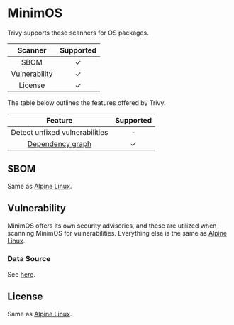 # MinimOS
Trivy supports these scanners for OS packages.

|    Scanner    | Supported |
| :-----------: | :-------: |
|     SBOM      |     ✓     |
| Vulnerability |     ✓     |
|    License    |     ✓     |

The table below outlines the features offered by Trivy.

|               Feature                | Supported |
|:------------------------------------:|:---------:|
|    Detect unfixed vulnerabilities    |     -     |
| [Dependency graph][dependency-graph] |     ✓     |

## SBOM
Same as [Alpine Linux](alpine.md#sbom).

## Vulnerability
MinimOS offers its own security advisories, and these are utilized when scanning MinimOS for vulnerabilities.
Everything else is the same as [Alpine Linux](alpine.md#vulnerability).

### Data Source
See [here](../../scanner/vulnerability.md#data-sources).

## License
Same as [Alpine Linux](alpine.md#license).

[dependency-graph]: ../../configuration/reporting.md#show-origins-of-vulnerable-dependencies